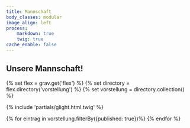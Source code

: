 ```yaml
---
title: Mannschaft
body_classes: modular
image_align: left
process:
    markdown: true
    twig: true
cache_enable: false
---
```


## Unsere Mannschaft!


{% set flex = grav.get('flex') %}
{% set directory = flex.directory('vorstellung') %}
{% set vorstellung = directory.collection() %}



{% include 'partials/glight.html.twig' %}

{% for eintrag in vorstellung.filterBy({published: true})%}
{% endfor %}